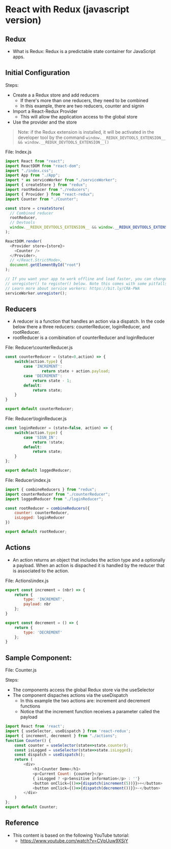 # React with Redux (javascript version)

## Redux

- What is Redux: Redux is a predictable state container for JavaScript apps.

## Initial Configuration

Steps:

- Create a a Redux store and add reducers
  - If there's more than one reducers, they need to be combined
  - In this example, there are two reducers, counter and signin
- Import a React-Redux Provider
  - This will allow the application access to the global store
- Use the provider and the store

> Note: if the Redux extension is installed, it will be activated in the developer tool by the command ```window.__REDUX_DEVTOOLS_EXTENSION__ && window.__REDUX_DEVTOOLS_EXTENSION__()```

File: Index.js

```javascript
import React from "react";
import ReactDOM from "react-dom";
import "./index.css";
import App from "./App";
import * as serviceWorker from "./serviceWorker";
import { createStore } from "redux";
import rootReducer from "./reducers";
import { Provider } from "react-redux";
import Counter from "./Counter";

const store = createStore(
  // Combined reducer
  rootReducer,
  // Devtools
  window.__REDUX_DEVTOOLS_EXTENSION__ && window.__REDUX_DEVTOOLS_EXTENSION__()
);

ReactDOM.render(
  <Provider store={store}>
    <Counter />
  </Provider>,
  // </React.StrictMode>,
  document.getElementById("root")
);

// If you want your app to work offline and load faster, you can change
// unregister() to register() below. Note this comes with some pitfalls.
// Learn more about service workers: https://bit.ly/CRA-PWA
serviceWorker.unregister();
```

## Reducers

- A reducer is a function that handles an action via a dispatch. In the code below there a three reducers: counterReducer, loginReducer, and rootReducer.
- rootReducer is a comibination of counterReducer and loginReducer

File: Reducer\counterReducer.js

```javascript
const counterReducer = (state=0,action) => {
    switch(action.type) {
        case 'INCREMENT': 
                return state + action.payload;
        case 'DECREMENT':
            return state - 1;
        default:
            return state;
    }
}

export default counterReducer;
```

File: Reducer\loginReducer.js
```javascript
const loginReducer = (state=false, action) => {
    switch(action.type) {
        case 'SIGN_IN':
            return !state;
        default:
            return state;
    }
};

export default loggedReducer;
```

File: Reducer\index.js

```javascript
import { combineReducers } from "redux";
import counterReducer from "./counterReducer";
import loggedReducer from "./loginReducer";

const rootReducer = combineReducers({
    counter: counterReducer,
    isLogged: loginReducer
})

export default rootReducer;
```

## Actions

- An action returns an object that includes the action type and a optionally a payload. When an action is dispached it is handled by the reducer that is associated to the action.

File: Actions\index.js

```javascript
export const increment = (nbr) => {
    return {
        type: 'INCREMENT',
        payload: nbr
    };
}

export const decrement = () => {
    return {
        type: 'DECREMENT'
    };
}
```

## Sample Component:

File: Counter.js

Steps:

- The components access the global Redux store via the useSelector
- The component dispaches actions via the useDispatch
  - In this example the two actions are: increment and decrement functions
  - Notice that the increment function receives a parameter called the payload

```javascript
import React from 'react';
import { useSelector, useDispatch } from 'react-redux';
import { increment, decrement } from "./actions";
function Counter() {
    const counter = useSelector(state=>state.counter);
    const isLogged = useSelector(state=>state.isLogged);
    const dispatch = useDispatch();
    return (
        <div>
            <h1>Counter Demo</h1>
            <p>Current Count: {counter}</p>
            { isLogged ? <p>Sensitive information</p> : ''}
            <button onClick={()=>{dispatch(increment(5))}}>+</button>
            <button onClick={()=>{dispatch(decrement())}}>-</button>
        </div>
    )
};
export default Counter;
```

## Reference

- This content is based on the following YouTube tutorial:
  - https://www.youtube.com/watch?v=CVpUuw9XSjY

 
